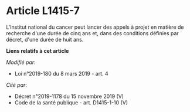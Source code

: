# Article L1415-7

L'Institut national du cancer peut lancer des appels à projet en matière de recherche d'une durée de cinq ans et, dans des
conditions définies par décret, d'une durée de huit ans.

**Liens relatifs à cet article**

_Modifié par_:

  - Loi n°2019-180 du 8 mars 2019 - art. 4

_Cité par_:

  - Décret n°2019-1178 du 15 novembre 2019 (V)
  - Code de la santé publique - art. D1415-1-10 (V)
